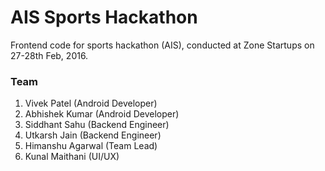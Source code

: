 # AIS Sports Hackathon

Frontend code for sports hackathon (AIS), conducted at Zone Startups on 27-28th Feb, 2016.
 
### Team
1. Vivek Patel (Android Developer)
2. Abhishek Kumar (Android Developer)
3. Siddhant Sahu (Backend Engineer)
4. Utkarsh Jain (Backend Engineer)
5. Himanshu Agarwal (Team Lead)
6. Kunal Maithani (UI/UX)
